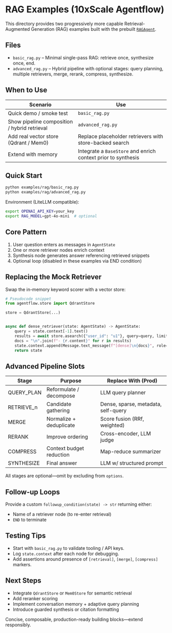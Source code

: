 # RAG Examples (10xScale Agentflow)

This directory provides two progressively more capable Retrieval-Augmented Generation (RAG) examples built with the prebuilt [`RAGAgent`](taf/prebuilt/agent/rag.py).

## Files

- `basic_rag.py` – Minimal single-pass RAG: retrieve once, synthesize once, end.
- `advanced_rag.py` – Hybrid pipeline with optional stages: query planning, multiple retrievers, merge, rerank, compress, synthesize.

## When to Use

| Scenario | Use |
|----------|-----|
| Quick demo / smoke test | `basic_rag.py` |
| Show pipeline composition / hybrid retrieval | `advanced_rag.py` |
| Add real vector store (Qdrant / Mem0) | Replace placeholder retrievers with store-backed search |
| Extend with memory | Integrate a `BaseStore` and enrich context prior to synthesis |

## Quick Start

```bash
python examples/rag/basic_rag.py
python examples/rag/advanced_rag.py
```

Environment (LiteLLM compatible):

```bash
export OPENAI_API_KEY=your_key
export RAG_MODEL=gpt-4o-mini  # optional
```

## Core Pattern

1. User question enters as messages in `AgentState`
2. One or more retriever nodes enrich context
3. Synthesis node generates answer referencing retrieved snippets
4. Optional loop (disabled in these examples via END condition)

## Replacing the Mock Retriever

Swap the in-memory keyword scorer with a vector store:

```python
# Pseudocode snippet
from agentflow.store import QdrantStore

store = QdrantStore(...)


async def dense_retriever(state: AgentState) -> AgentState:
    query = state.context[-1].text()
    results = await store.asearch({"user_id": "u1"}, query=query, limit=3)
    docs = "\n".join(f"- {r.content}" for r in results)
    state.context.append(Message.text_message(f"[dense]\n{docs}", role="assistant"))
    return state
```

## Advanced Pipeline Slots

| Stage | Purpose | Replace With (Prod) |
|-------|---------|---------------------|
| QUERY_PLAN | Reformulate / decompose | LLM query planner |
| RETRIEVE_n | Candidate gathering | Dense, sparse, metadata, self-query |
| MERGE | Normalize + deduplicate | Score fusion (RRf, weighted) |
| RERANK | Improve ordering | Cross-encoder, LLM judge |
| COMPRESS | Context budget reduction | Map-reduce summarizer |
| SYNTHESIZE | Final answer | LLM w/ structured prompt |

All stages are optional—omit by excluding from `options`.

## Follow-up Loops

Provide a custom `followup_condition(state) -> str` returning either:
- Name of a retriever node (to re-enter retrieval)
- `END` to terminate

## Testing Tips

- Start with `basic_rag.py` to validate tooling / API keys.
- Log `state.context` after each node for debugging.
- Add assertions around presence of `[retrieval]`, `[merge]`, `[compress]` markers.

## Next Steps

- Integrate `QdrantStore` or `Mem0Store` for semantic retrieval
- Add reranker scoring
- Implement conversation memory + adaptive query planning
- Introduce guarded synthesis or citation formatting

Concise, composable, production-ready building blocks—extend responsibly.
